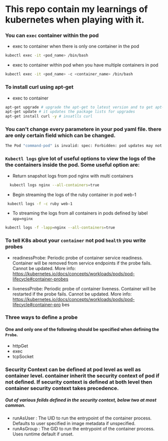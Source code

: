 # This repo contain my learnings of kubernetes when playing with it.

### You can `exec` container within the pod

- exec to container when there is only one container in the pod

```bash
kubectl exec -it <pod_name> /bin/bash
```

- exec to container within pod when you have multiple containers in pod

```bash
kubectl exec -it <pod_name> -c <container_name> /bin/bash
```

### To install curl using apt-get 

- exec to container

```bash
apt-get upgrade # upgrade the apt-get to latest version and to get apt-get repointed correctly.
apt-get update # it updates the package lists for upgrades
apt-get install curl -y # insatlls curl
```
### You can't change every parametere in your pod yaml file. there are only certain field which can be changed.

```bash
The Pod "command-pod" is invalid: spec: Forbidden: pod updates may not change fields other than `spec.containers[*].image`, `spec.initContainers[*].image`, `spec.activeDeadlineSeconds` or `spec.tolerations` (only additions to existing tolerations)
```

### `Kubectl logs` give lot of useful options to view the logs of the the containers inside the pod. Some useful option are:

- Return snapshot logs from pod nginx with multi containers

```bash
  kubectl logs nginx --all-containers=true
```

- Begin streaming the logs of the ruby container in pod web-1
 
```bash
 kubectl logs -f -c ruby web-1
```

- To streaming the logs from all containers in pods defined by label `app=nginx`

```bash
kubectl logs -f -lapp=nginx --all-containers=true
```

### To tell K8s about your `container` not pod `health` you write probes
- readinessProbe: 
     Periodic probe of container service readiness. Container will be removed
     from service endpoints if the probe fails. Cannot be updated. More info:
     https://kubernetes.io/docs/concepts/workloads/pods/pod-lifecycle#container-probes
  
- livenessProbe: 
     Periodic probe of container liveness. Container will be restarted if the
     probe fails. Cannot be updated. More info:
     https://kubernetes.io/docs/concepts/workloads/pods/pod-lifecycle#container-pro
bes 

### Three ways to define a probe
#### One and only one of the following should be specified when defining the `Probe`.

- httpGet
- exec
- tcpSocket 

### Security Context can be defined at pod level as well as container level. container inherit the security context of pod if not defined. If security context is defined at both level then container security context takes precedence.

##### Out of various feilds defined in the security context, below two at most common.

- runAsUser  <integer> : The UID to run the entrypoint of the container process. Defaults to user specified in image metadata if unspecified.
- runAsGroup <integer> : The GID to run the entrypoint of the container process. Uses runtime default if unset. 
  
  
